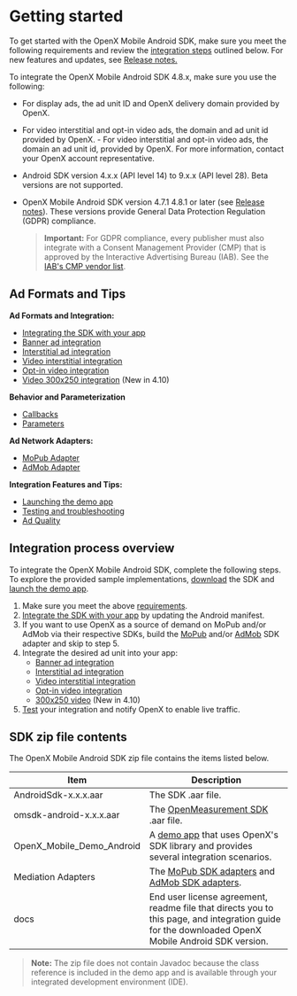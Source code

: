 Getting started
===============

To get started with the OpenX Mobile Android SDK, make sure you meet the following requirements and review the [integration steps](#integration-process-overview) outlined below. For new features and updates, see [Release notes.](rn-android-sdk-main.md)

To integrate the OpenX Mobile Android SDK 4.8.x, make sure you use the following:

- For display ads, the ad unit ID and OpenX delivery domain provided by OpenX.

- For video interstitial and opt-in video ads, the domain and ad unit id provided by OpenX. - For video interstitial and opt-in video ads, the domain an ad unit id, provided by OpenX. For more information, contact your OpenX account representative.

- Android SDK version 4.x.x (API level 14) to 9.x.x (API level 28). Beta versions are not supported.

- OpenX Mobile Android SDK version 4.7.1 4.8.1 or later (see [Release notes](rn-android-sdk-main.md)). These versions provide General Data Protection Regulation (GDPR) compliance.

  > **Important:** For GDPR compliance, every publisher must also integrate with a Consent Management Provider (CMP) that is approved by the Interactive Advertising Bureau (IAB). See the [IAB's CMP vendor list](http://advertisingconsent.eu/).

Ad Formats and Tips
-------------------------

**Ad Formats and  Integration:**

- [Integrating the SDK with your app](android-sdk-integration.md)
- [Banner ad integration](android-sdk-banner-integration.md)
- [Interstitial ad integration](android-sdk-interstitial-integration.md)
- [Video interstitial integration](android-sdk-video-interstitial-integration.md)
- [Opt-in video integration](android-sdk-video-optin-integration.md)
- [Video 300x250 integration](android-sdk-video-ad-view-integration.md) (New in 4.10)

**Behavior and Parameterization**

- [Callbacks](android-sdk-controller-callbacks.md)
- [Parameters](android-sdk-request-params.md)

**Ad Network Adapters:**

- [MoPub Adapter](android-sdk-mopub-adapter.md)
- [AdMob Adapter](android-sdk-admob-adapter.md)

**Integration Features and Tips:**

- [Launching the demo app](android-sdk-demo-app-launch.md)
- [Testing and troubleshooting](android-sdk-self-test.md)
- [Ad Quality](android-sdk-ad-quality.md)



Integration process overview
-----------------------------------------

To integrate the OpenX Mobile Android SDK, complete the following steps. To explore the provided sample implementations, [download](https://sdk.prod.gcp.openx.org/android/4.13.0/OpenX_Mobile_SDK_Android_4.13.0.zip) the SDK and [launch the demo app](android-sdk-demo-app-launch.md).

1.  Make sure you meet the above [requirements](#requirements).
1.  [Integrate the SDK with your app](android-sdk-integration.md) by updating the Android manifest.
1.  If you want to use OpenX as a source of demand on MoPub and/or AdMob via their respective SDKs, build the [MoPub](android-sdk-mopub-adapter.md) and/or [AdMob](android-sdk-admob-adapter.md) SDK adapter and skip to step 5.
1.  Integrate the desired ad unit into your app:
    -   [Banner ad integration](android-sdk-banner-integration.md)
    -   [Interstitial ad integration](android-sdk-interstitial-integration.md)
    -   [Video interstitial integration](android-sdk-video-interstitial-integration.md)
    -   [Opt-in video integration](android-sdk-video-optin-integration.md)
    -   [300x250 video](android-sdk-info/android-sdk-video-ad-view-integration.md) (New in 4.10)
7.  [Test](android-sdk-self-test.md) your integration and notify OpenX to enable live traffic.


SDK zip file contents
-----------------------------

The OpenX Mobile Android SDK zip file contains the items listed below.

| **Item**                  | **Description**                                              |
| ------------------------- | ------------------------------------------------------------ |
| AndroidSdk-x.x.x.aar      | The SDK .aar file.                                           |
| omsdk-android-x.x.x.aar   | The [OpenMeasurement SDK](https://iabtechlab.com/standards/open-measurement-sdk/) .aar file.                           |
| OpenX_Mobile_Demo_Android | A [demo app](android-sdk-demo-app-launch.md) that uses OpenX's SDK library and provides several integration scenarios. |
| Mediation Adapters        | The [MoPub SDK adapters](android-sdk-mopub-adapter.md) and [AdMob SDK adapters](android-sdk-admob-adapter.md). |
| docs                      | End user license agreement, readme file that directs you to this page, and integration guide for the downloaded OpenX Mobile Android SDK version. |

> **Note:** The zip file does not contain Javadoc because the class reference is included in the demo app and is available through your integrated development environment (IDE).
